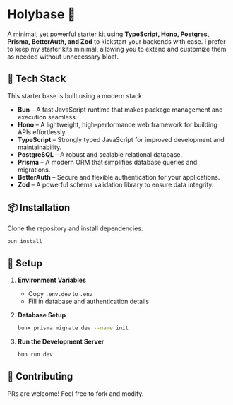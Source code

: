 # Holybase 🪽

A minimal, yet powerful starter kit using **TypeScript, Hono, Postgres, Prisma, BetterAuth, and Zod** to kickstart your backends with ease. I prefer to keep my starter kits minimal, allowing you to extend and customize them as needed without unnecessary bloat.

## 🚀 Tech Stack

This starter base is built using a modern stack:

- **Bun** – A fast JavaScript runtime that makes package management and execution seamless.
- **Hono** – A lightweight, high-performance web framework for building APIs effortlessly.
- **TypeScript** – Strongly typed JavaScript for improved development and maintainability.
- **PostgreSQL** – A robust and scalable relational database.
- **Prisma** – A modern ORM that simplifies database queries and migrations.
- **BetterAuth** – Secure and flexible authentication for your applications.
- **Zod** – A powerful schema validation library to ensure data integrity.

## 📦 Installation

Clone the repository and install dependencies:

```sh
bun install
```

## 🔧 Setup

1. **Environment Variables**
   - Copy `.env.dev` to `.env`
   - Fill in database and authentication details

2. **Database Setup**
   ```sh
   bunx prisma migrate dev --name init
   ```

3. **Run the Development Server**
   ```sh
   bun run dev
   ```

## 🤝 Contributing

PRs are welcome! Feel free to fork and modify.
